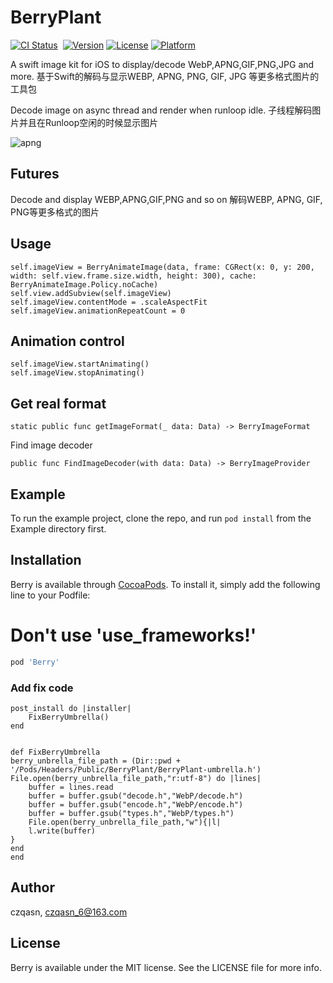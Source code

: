 # BerryPlant

[![CI Status](https://img.shields.io/travis/czqasngit/BerryPlant.svg?style=flat)](https://travis-ci.org/czqasngit/BerryPlant)&nbsp;
[![Version](https://img.shields.io/cocoapods/v/BerryPlant.svg?style=flat)](https://cocoapods.org/pods/BerryPlant)
[![License](https://img.shields.io/cocoapods/l/BerryPlant.svg?style=flat)](https://cocoapods.org/pods/BerryPlant)
[![Platform](https://img.shields.io/cocoapods/p/BerryPlant.svg?style=flat)](https://cocoapods.org/pods/BerryPlant)

A swift image kit for iOS to display/decode WebP,APNG,GIF,PNG,JPG and more.
基于Swift的解码与显示WEBP, APNG, PNG, GIF, JPG 等更多格式图片的工具包

Decode image on async thread and render when runloop idle.
子线程解码图片并且在Runloop空闲的时候显示图片

![apng](http://pba6dsu9x.bkt.clouddn.com/apng.gif)


## Futures
Decode and display WEBP,APNG,GIF,PNG and so on
解码WEBP, APNG, GIF, PNG等更多格式的图片

## Usage
```
self.imageView = BerryAnimateImage(data, frame: CGRect(x: 0, y: 200, width: self.view.frame.size.width, height: 300), cache: BerryAnimateImage.Policy.noCache)
self.view.addSubview(self.imageView)
self.imageView.contentMode = .scaleAspectFit
self.imageView.animationRepeatCount = 0
```
## Animation control
```
self.imageView.startAnimating()
self.imageView.stopAnimating()
```

## Get real format 
```
static public func getImageFormat(_ data: Data) -> BerryImageFormat 
```

Find image decoder
```
public func FindImageDecoder(with data: Data) -> BerryImageProvider
```

## Example

To run the example project, clone the repo, and run `pod install` from the Example directory first.


## Installation

Berry is available through [CocoaPods](https://cocoapods.org). To install
it, simply add the following line to your Podfile:
# **Don't use 'use_frameworks!'**

```ruby
pod 'Berry'
```

### Add fix code 

```
post_install do |installer|
    FixBerryUmbrella()
end


def FixBerryUmbrella
berry_unbrella_file_path = (Dir::pwd + '/Pods/Headers/Public/BerryPlant/BerryPlant-umbrella.h')
File.open(berry_unbrella_file_path,"r:utf-8") do |lines|
    buffer = lines.read
    buffer = buffer.gsub("decode.h","WebP/decode.h")
    buffer = buffer.gsub("encode.h","WebP/encode.h")
    buffer = buffer.gsub("types.h","WebP/types.h")
    File.open(berry_unbrella_file_path,"w"){|l|
    l.write(buffer)
}
end
end
```

## Author

czqasn, czqasn_6@163.com

## License

Berry is available under the MIT license. See the LICENSE file for more info.


